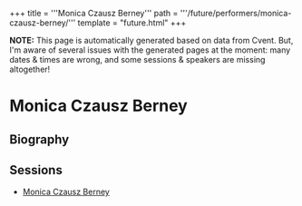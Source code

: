 +++
title = '''Monica Czausz Berney'''
path = '''/future/performers/monica-czausz-berney/'''
template = "future.html"
+++

<p class="todo">
<strong>NOTE:</strong> This page is automatically generated based on data from Cvent.
But, I'm aware of several issues with the generated pages at the moment:
many dates & times are wrong, and some sessions & speakers are missing altogether!
</p>

<h1>Monica Czausz Berney</h1>
<h2>Biography</h2>
<p></p>
<h2>Sessions</h2>
<ul><li><a href="/future/sessions/monica-czausz-berney/">Monica Czausz Berney</a></li>

